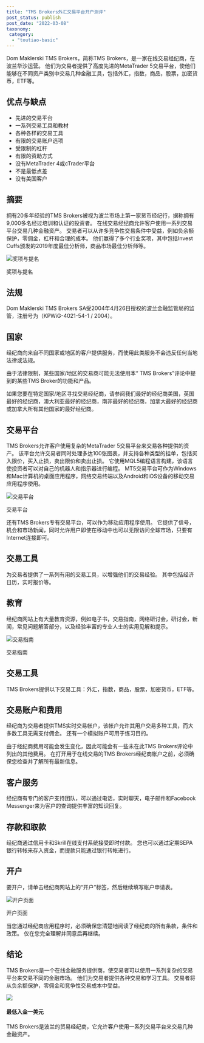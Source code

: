 ```yaml
---
title: "TMS Brokers外汇交易平台开户测评"
post_status: publish
post_date: "2022-03-08"
taxonomy:
 category: 
  - "toutiao-basic"
---
```


Dom Maklerski TMS Brokers，简称TMS Brokers，是一家在线交易经纪商，在波兰华沙运营。 他们为交易者提供了高度先进的MetaTrader 5交易平台，使他们能够在不同资产类别中交易几种金融工具，包括外汇，指数，商品，股票，加密货币，ETF等。

## 优点与缺点
- 先进的交易平台
- 一系列交易工具和教材
- 各种各样的交易工具
- 有限的交易账户选项
- 受限制的杠杆
- 有限的资助方式
- 没有MetaTrader 4或cTrader平台
- 不是最低点差
- 没有美国客户


## 摘要

拥有20多年经验的TMS Brokers被视为波兰市场上第一家货币经纪行，据称拥有9,000多名经过培训和认证的投资者。 在线交易经纪商允许客户使用一系列交易平台交易几种金融资产。 交易者可以从许多竞争性交易条件中受益，例如负余额保护，零佣金，杠杆和合理的成本。 他们赢得了多个行业奖项，其中包括Invest Cuffs颁发的2019年度最佳分析师，商品市场最佳分析师等。

![奖项与提名](https://cdn.fendou.la/funstoutiao/2020/11/TMS-Brokers-Review-Awards-And-Recognitions-.jpg "奖项与提名")

奖项与提名

## 法规

Dom Maklerski TMS Brokers SA受2004年4月26日授权的波兰金融监管局的监管，注册号为（KPWiG-4021-54-1 / 2004）。

## 国家

经纪商向来自不同国家或地区的客户提供服务，而使用此类服务​​不会违反任何当地法律或法规。

由于法律限制，某些国家/地区的交易商可能无法使用本“ TMS Brokers”评论中提到的某些TMS Broker的功能和产品。

如果您要在特定国家/地区寻找交易经纪商，请参阅我们最好的经纪商美国，英国最好的经纪商，澳大利亚最好的经纪商，南非最好的经纪商，加拿大最好的经纪商或加拿大所有其他国家的最好经纪商。

## 交易平台

TMS Brokers允许客户使用复杂的MetaTrader 5交易平台来交易各种提供的资产。 该平台允许交易者同时处理多达100张图表，并支持各种类型的挂单，包括买入限价，买入止损，卖出限价和卖出止损。 它使用MQL5编程语言构建，该语言使投资者可以对自己的机器人和指示器进行编程。 MT5交易平台可作为Windows和Mac计算机的桌面应用程序，网络交易终端以及Android和iOS设备的移动交易应用程序使用。

![交易平台](https://cdn.fendou.la/funstoutiao/2020/11/TMS-Brokers-Review-Trading-Platform--1024x665.jpg "交易平台")

交易平台

还有TMS Brokers专有交易平台，可以作为移动应用程序使用。 它提供了信号，机会和市场新闻，同时允许用户即使在移动中也可以无限访问全球市场，只要有Internet连接即可。

## 交易工具

为交易者提供了一系列有用的交易工具，以增强他们的交易经验。 其中包括经济日历，实时报价等。

## 教育

经纪商网站上有大量教育资源，例如电子书，交易指南，网络研讨会，研讨会，新闻，常见问题解答部分，以及经验丰富的专业人士的实用见解和提示。

![交易指南](https://cdn.fendou.la/funstoutiao/2020/11/TMS-Brokers-Review-E-Books.png "交易指南")

交易指南

## 交易工具

TMS Brokers提供以下交易工具：外汇，指数，商品，股票，加密货币，ETF等。

## 交易账户和费用

经纪商为交易者提供TMS实时交易帐户，该帐户允许其用户交易多种工具，而大多数工具无需支付佣金。 还有一个模拟账户可用于练习目的。

由于经纪商费用可能会发生变化，因此可能会有一些未在此TMS Brokers评论中列出的其他费用。 在打开用于在线交易的TMS Brokers经纪商帐户之前，必须确保您检查并了解所有最新信息。

## 客户服务

经纪商有专门的客户支持团队，可以通过电话，实时聊天，电子邮件和Facebook Messenger来为客户的查询提供丰富的知识回复。

## 存款和取款

经纪商通过信用卡和Skrill在线支付系统接受即时付款。 您也可以通过定期SEPA银行转帐来存入资金，而提款只能通过银行转帐进行。

## 开户

要开户，请单击经纪商网站上的“开户”标签，然后继续填写帐户申请表。

![开户页面](https://cdn.fendou.la/funstoutiao/2020/11/TMS-Brokers-Review-Account-Opening-Page--327x1024.jpg "开户页面")

开户页面

当您通过经纪商应用程序时，必须确保您清楚地阅读了经纪商的所有条款，条件和政策。 仅在您完全理解并同意后再继续。

## 结论

TMS Brokers是一个在线金融服务提供商，使交易者可以使用一系列复杂的交易平台来交易不同的金融市场。 他们为交易者提供各种交易和学习工具。 交易者将从负余额保护，零佣金和竞争性交易成本中受益。

![](https://cdn.fendou.la/funstoutiao/2020/11/TMS-Brokers-Logo.png)

#### 最低入金一美元

TMS Brokers是波兰的贸易经纪商，它允许客户使用一系列交易平台来交易几种金融资产。
